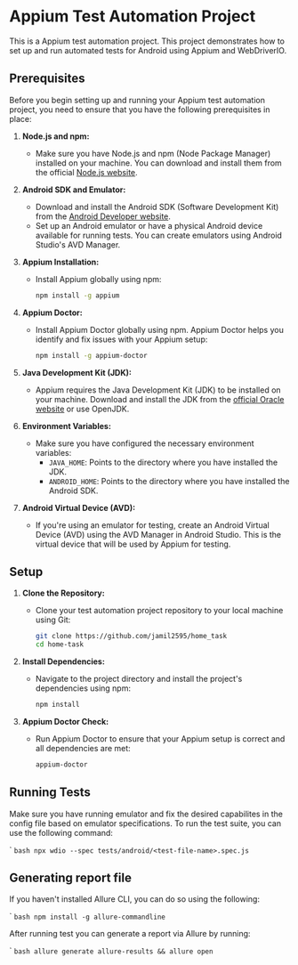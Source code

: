 # Appium Test Automation Project

This is a Appium test automation project. This project demonstrates how to set up and run automated tests for Android using Appium and WebDriverIO.

## Prerequisites

Before you begin setting up and running your Appium test automation project, you need to ensure that you have the following prerequisites in place:

1. **Node.js and npm:**
   - Make sure you have Node.js and npm (Node Package Manager) installed on your machine. You can download and install them from the official [Node.js website](https://nodejs.org/).

2. **Android SDK and Emulator:**
   - Download and install the Android SDK (Software Development Kit) from the [Android Developer website](https://developer.android.com/studio).
   - Set up an Android emulator or have a physical Android device available for running tests. You can create emulators using Android Studio's AVD Manager.

3. **Appium Installation:**
   - Install Appium globally using npm:
     ```bash
     npm install -g appium
     ```

4. **Appium Doctor:**
   - Install Appium Doctor globally using npm. Appium Doctor helps you identify and fix issues with your Appium setup:
     ```bash
     npm install -g appium-doctor
     ```

5. **Java Development Kit (JDK):**
   - Appium requires the Java Development Kit (JDK) to be installed on your machine. Download and install the JDK from the [official Oracle website](https://www.oracle.com/java/technologies/javase-jdk16-downloads.html) or use OpenJDK.

6. **Environment Variables:**
   - Make sure you have configured the necessary environment variables:
     - `JAVA_HOME`: Points to the directory where you have installed the JDK.
     - `ANDROID_HOME`: Points to the directory where you have installed the Android SDK.

7. **Android Virtual Device (AVD):**
   - If you're using an emulator for testing, create an Android Virtual Device (AVD) using the AVD Manager in Android Studio. This is the virtual device that will be used by Appium for testing.

## Setup

1. **Clone the Repository:**
   - Clone your test automation project repository to your local machine using Git:
     ```bash
     git clone https://github.com/jamil2595/home_task
     cd home-task
     ```

2. **Install Dependencies:**
   - Navigate to the project directory and install the project's dependencies using npm:
     ```bash
     npm install
     ```

3. **Appium Doctor Check:**
   - Run Appium Doctor to ensure that your Appium setup is correct and all dependencies are met:
     ```bash
     appium-doctor
     ```

## Running Tests

Make sure you have running emulator and fix the desired capabilites in the config file based on emulator specifications.
To run the test suite, you can use the following command:

` ```bash
     npx wdio --spec tests/android/<test-file-name>.spec.js
     ```


## Generating report file

If you haven't installed Allure CLI, you can do so using the following:

` ```bash
     npm install -g allure-commandline
     ```

After running test you can generate a report via Allure by running: 

` ```bash
     allure generate allure-results && allure open
     ```